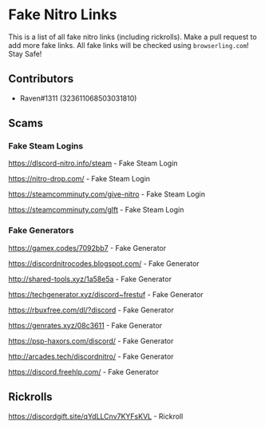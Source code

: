 # Fake Nitro Links
This is a list of all fake nitro links (including rickrolls). Make a pull request to add more fake links. All fake links will be checked using `browserling.com`! Stay Safe!

## Contributors
 - Raven#1311 (323611068503031810)

## Scams

### Fake Steam Logins

https://dlscord-nitro.info/steam - Fake Steam Login

https://nitro-drop.com/ - Fake Steam Login
 
https://steamcomminuty.com/give-nitro - Fake Steam Login

https://steamcomminuty.com/glft - Fake Steam Login

### Fake Generators

https://gamex.codes/7092bb7 - Fake Generator

https://discordnitrocodes.blogspot.com/ - Fake Generator

http://shared-tools.xyz/1a58e5a - Fake Generator

https://techgenerator.xyz/discord~frestuf - Fake Generator

https://rbuxfree.com/dl/?discord - Fake Generator

https://genrates.xyz/08c3611 - Fake Generator

https://psp-haxors.com/discord/ - Fake Generator

http://arcades.tech/discordnitro/ - Fake Generator

https://discord.freehlp.com/ - Fake Generator

## Rickrolls

https://discordgift.site/qYdLLCnv7KYFsKVL - Rickroll



